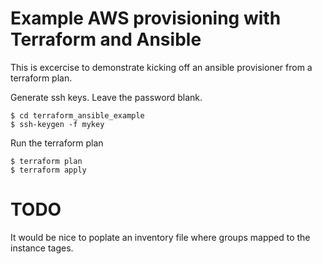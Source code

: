 # Example AWS provisioning with Terraform and Ansible
This is excercise to demonstrate kicking off an ansible provisioner from a terraform plan.

Generate ssh keys. Leave the password blank.

```shell
$ cd terraform_ansible_example
$ ssh-keygen -f mykey  
```
Run the terraform plan
```
$ terraform plan
$ terraform apply
```

# TODO
It would be nice to poplate an inventory file where groups mapped to the instance tages.

